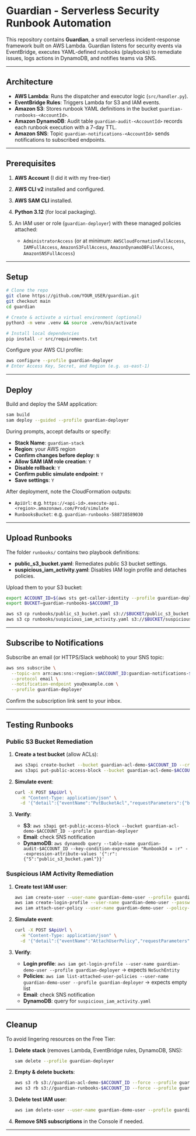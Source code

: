 # Guardian - Serverless Security Runbook Automation

This repository contains **Guardian**, a small serverless incident-response framework built on AWS Lambda. Guardian listens for security events via EventBridge, executes YAML-defined runbooks (playbooks) to remediate issues, logs actions in DynamoDB, and notifies teams via SNS.

---

## Architecture

* **AWS Lambda**: Runs the dispatcher and executor logic (`src/handler.py`).
* **EventBridge Rules**: Triggers Lambda for S3 and IAM events.
* **Amazon S3**: Stores runbook YAML definitions in the bucket `guardian-runbooks-<AccountId>`.
* **Amazon DynamoDB**: Audit table `guardian-audit-<AccountId>` records each runbook execution with a 7-day TTL.
* **Amazon SNS**: Topic `guardian-notifications-<AccountId>` sends notifications to subscribed endpoints.

---

## Prerequisites

1. **AWS Account** (I did it with my free-tier)
2. **AWS CLI v2** installed and configured.
3. **AWS SAM CLI** installed.
4. **Python 3.12** (for local packaging).
5. An IAM user or role (`guardian-deployer`) with these managed policies attached:

   * `AdministratorAccess` (or at minimum: `AWSCloudFormationFullAccess`, `IAMFullAccess`, `AmazonS3FullAccess`, `AmazonDynamoDBFullAccess`, `AmazonSNSFullAccess`)

---

## Setup

```bash
# Clone the repo
git clone https://github.com/YOUR_USER/guardian.git
git checkout main
cd guardian

# Create & activate a virtual environment (optional)
python3 -m venv .venv && source .venv/bin/activate

# Install local dependencies
pip install -r src/requirements.txt
```

Configure your AWS CLI profile:

```bash
aws configure --profile guardian-deployer
# Enter Access Key, Secret, and Region (e.g. us-east-1)
```

---

## Deploy

Build and deploy the SAM application:

```bash
sam build
sam deploy --guided --profile guardian-deployer
```

During prompts, accept defaults or specify:

* **Stack Name**: `guardian-stack`
* **Region**: your AWS region
* **Confirm changes before deploy**: `N`
* **Allow SAM IAM role creation**: `Y`
* **Disable rollback**: `Y`
* **Confirm public simulate endpoint**: `Y`
* **Save settings**: `Y`

After deployment, note the CloudFormation outputs:

* `ApiUrl`: e.g. `https://<api-id>.execute-api.<region>.amazonaws.com/Prod/simulate`
* `RunbooksBucket`: e.g. `guardian-runbooks-588738589030`

---

## Upload Runbooks

The folder `runbooks/` contains two playbook definitions:

* **public\_s3\_bucket.yaml**: Remediates public S3 bucket settings.
* **suspicious\_iam\_activity.yaml**: Disables IAM login profile and detaches policies.

Upload them to your S3 bucket:

```bash
export ACCOUNT_ID=$(aws sts get-caller-identity --profile guardian-deployer --query Account --output text)
export BUCKET=guardian-runbooks-$ACCOUNT_ID

aws s3 cp runbooks/public_s3_bucket.yaml s3://$BUCKET/public_s3_bucket.yaml --profile guardian-deployer
aws s3 cp runbooks/suspicious_iam_activity.yaml s3://$BUCKET/suspicious_iam_activity.yaml --profile guardian-deployer
```

---

## Subscribe to Notifications

Subscribe an email (or HTTPS/Slack webhook) to your SNS topic:

```bash
aws sns subscribe \
  --topic-arn arn:aws:sns:<region>:$ACCOUNT_ID:guardian-notifications-$ACCOUNT_ID \
  --protocol email \
  --notification-endpoint you@example.com \
  --profile guardian-deployer
```

Confirm the subscription link sent to your inbox.

---

## Testing Runbooks

### Public S3 Bucket Remediation

1. **Create a test bucket** (allow ACLs):

   ```bash
   aws s3api create-bucket --bucket guardian-acl-demo-$ACCOUNT_ID --create-bucket-configuration LocationConstraint=us-east-1 --profile guardian-deployer
   aws s3api put-public-access-block --bucket guardian-acl-demo-$ACCOUNT_ID --public-access-block-configuration BlockPublicAcls=false,IgnorePublicAcls=false,BlockPublicPolicy=false,RestrictPublicBuckets=false --profile guardian-deployer
   ```

2. **Simulate event**:

   ```bash
   curl -X POST $ApiUrl \
     -H "Content-Type: application/json" \
     -d '{"detail":{"eventName":"PutBucketAcl","requestParameters":{"bucketName":"guardian-acl-demo-'$ACCOUNT_ID'"}}}'
   ```

3. **Verify**:

   * **S3**: `aws s3api get-public-access-block --bucket guardian-acl-demo-$ACCOUNT_ID --profile guardian-deployer`
   * **Email**: check SNS notification
   * **DynamoDB**: `aws dynamodb query --table-name guardian-audit-$ACCOUNT_ID --key-condition-expression "RunbookId = :r" --expression-attribute-values '{":r":{"S":"public_s3_bucket.yaml"}}'`

### Suspicious IAM Activity Remediation

1. **Create test IAM user**:

   ```bash
   aws iam create-user --user-name guardian-demo-user --profile guardian-deployer
   aws iam create-login-profile --user-name guardian-demo-user --password 'TempP@ssw0rd!' --password-reset-required --profile guardian-deployer
   aws iam attach-user-policy --user-name guardian-demo-user --policy-arn arn:aws:iam::aws:policy/ReadOnlyAccess --profile guardian-deployer
   ```

2. **Simulate event**:

   ```bash
   curl -X POST $ApiUrl \
     -H "Content-Type: application/json" \
     -d '{"detail":{"eventName":"AttachUserPolicy","requestParameters":{"userName":"guardian-demo-user","policyArn":"arn:aws:iam::aws:policy/ReadOnlyAccess"}}}'
   ```

3. **Verify**:

   * **Login profile**: `aws iam get-login-profile --user-name guardian-demo-user --profile guardian-deployer` → expects `NoSuchEntity`
   * **Policies**: `aws iam list-attached-user-policies --user-name guardian-demo-user --profile guardian-deployer` → expects empty list
   * **Email**: check SNS notification
   * **DynamoDB**: query for `suspicious_iam_activity.yaml`

---

## Cleanup

To avoid lingering resources on the Free Tier:

1. **Delete stack** (removes Lambda, EventBridge rules, DynamoDB, SNS):

   ```bash
   sam delete --profile guardian-deployer
   ```
2. **Empty & delete buckets**:

   ```bash
   aws s3 rb s3://guardian-acl-demo-$ACCOUNT_ID --force --profile guardian-deployer
   aws s3 rb s3://guardian-runbooks-$ACCOUNT_ID --force --profile guardian-deployer
   ```
3. **Delete test IAM user**:

   ```bash
   aws iam delete-user --user-name guardian-demo-user --profile guardian-deployer
   ```
4. **Remove SNS subscriptions** in the Console if needed.

---